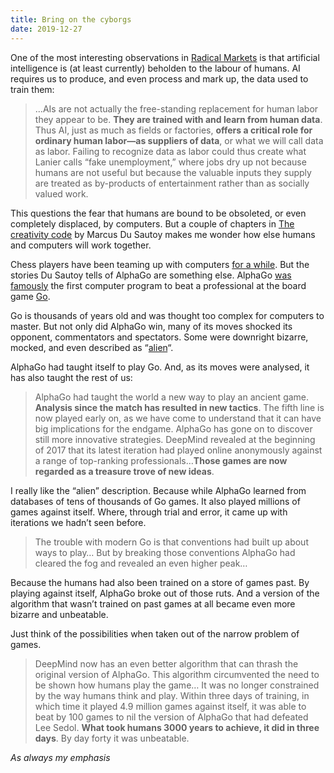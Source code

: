 ```yaml
---
title: Bring on the cyborgs
date: 2019-12-27
---
```


<!--kg-card-begin: html--><p>One of the most interesting observations in <a href="https://joshnicholas.com/no-solution-is-perfect/">Radical Markets</a> is that artificial intelligence is (at least currently) beholden to the labour of humans. AI requires us to produce, and even process and mark up, the data used to train them:</p>
<blockquote><p>&#8230;AIs are not actually the free-standing replacement for human labor they appear to be. <strong>They are trained with and learn from human data</strong>. Thus AI, just as much as fields or factories, <strong>offers a critical role for ordinary human labor—as suppliers of data</strong>, or what we will call data as labor. Failing to recognize data as labor could thus create what Lanier calls “fake unemployment,” where jobs dry up not because humans are not useful but because the valuable inputs they supply are treated as by-products of entertainment rather than as socially valued work.</p>
</blockquote>
<p>This questions the fear that humans are bound to be obsoleted, or even completely displaced, by computers. But a couple of chapters in <a href="https://www.worldcat.org/title/creativity-code-art-and-innovation-in-the-age-of-ai/oclc/1111379643&#038;referer=brief_results">The creativity code</a> by Marcus Du Sautoy makes me wonder how else humans and computers will work together.</p>
<p>Chess players have been teaming up with computers <a href="https://www.bbc.com/future/article/20151201-the-cyborg-chess-players-that-cant-be-beaten">for a while</a>. But the stories Du Sautoy tells of AlphaGo are something else. AlphaGo <a href="https://deepmind.com/research/case-studies/alphago-the-story-so-far">was famously</a> the first computer program to beat a professional at the board game <a href="http://www.kiseido.com/three.htm">Go</a>.</p>
<p>Go is thousands of years old and was thought too complex for computers to master. But not only did AlphaGo win, many of its moves shocked its opponent, commentators and spectators. Some were downright bizarre, mocked, and even described as &#8220;<a href="https://www.technologyreview.com/s/609736/alpha-zeros-alien-chess-shows-the-power-and-the-peculiarity-of-ai/">alien</a>&#8220;.</p>
<p>AlphaGo had taught itself to play Go. And, as its moves were analysed, it has also taught the rest of us:</p>
<blockquote><p>AlphaGo had taught the world a new way to play an ancient game. <strong>Analysis since the match has resulted in new tactics</strong>. The fifth line is now played early on, as we have come to understand that it can have big implications for the endgame. AlphaGo has gone on to discover still more innovative strategies. DeepMind revealed at the beginning of 2017 that its latest iteration had played online anonymously against a range of top-ranking professionals&#8230;<strong>Those games are now regarded as a treasure trove of new ideas</strong>.</p>
</blockquote>
<p>I really like the &#8220;alien&#8221; description. Because while AlphaGo learned from databases of tens of thousands of Go games. It also played millions of games against itself. Where, through trial and error, it came up with iterations we hadn&#8217;t seen before.</p>
<blockquote><p>The trouble with modern Go is that conventions had built up about ways to play&#8230; But by breaking those conventions AlphaGo had cleared the fog and revealed an even higher peak&#8230;</p>
</blockquote>
<p>Because the humans had also been trained on a store of games past. By playing against itself, AlphaGo broke out of those ruts. And a version of the algorithm that wasn&#8217;t trained on past games at all became even more bizarre and unbeatable.</p>
<p>Just think of the possibilities when taken out of the narrow problem of games.</p>
<blockquote><p>DeepMind now has an even better algorithm that can thrash the original version of AlphaGo. This algorithm circumvented the need to be shown how humans play the game&#8230; It was no longer constrained by the way humans think and play. Within three days of training, in which time it played 4.9 million games against itself, it was able to beat by 100 games to nil the version of AlphaGo that had defeated Lee Sedol. <strong>What took humans 3000 years to achieve, it did in three days</strong>. By day forty it was unbeatable.</p>
</blockquote>
<p><em></em></p>
<p><em>As always my emphasis</em></p>
<!--kg-card-end: html-->